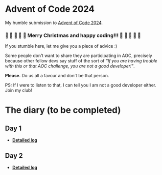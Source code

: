 # Advent of Code 2024

My humble submission to [Advent of Code 2024](https://adventofcode.com/2024).

### 🎄 🎅 🎄 🎅 🎄 **Merry Christmas and happy coding!!!** 🎄 🎅 🎄 🎅 🎄

If you stumble here, let me give you a piece of advice :)

Some people don't want to share they are participating in AOC, precisely because other fellow devs say stuff of the sort of _"If you are having trouble with this or that AOC challenge, you are not a good developer!"_.

**Please.** Do us all a favour and don't be that person.

PS: If I were to listen to that, I can tell you I am not a good developer either. Join my club!

# The diary (to be completed)

## Day 1

- [**Detailed log**](day01/README.md)

## Day 2

- [**Detailed log**](day02/README.md)
